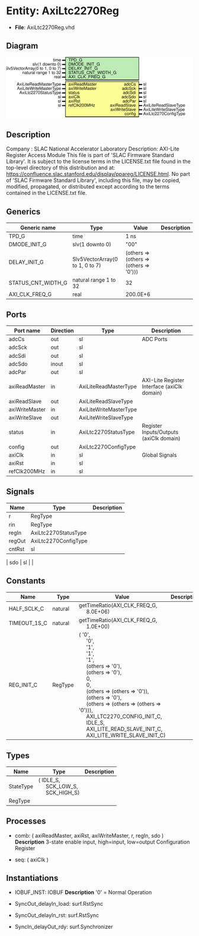 # Entity: AxiLtc2270Reg

- **File**: AxiLtc2270Reg.vhd
## Diagram

![Diagram](AxiLtc2270Reg.svg "Diagram")
## Description

Company    : SLAC National Accelerator Laboratory
Description: AXI-Lite Register Access Module
This file is part of 'SLAC Firmware Standard Library'.
It is subject to the license terms in the LICENSE.txt file found in the
top-level directory of this distribution and at:
   https://confluence.slac.stanford.edu/display/ppareg/LICENSE.html.
No part of 'SLAC Firmware Standard Library', including this file,
may be copied, modified, propagated, or distributed except according to
the terms contained in the LICENSE.txt file.
## Generics

| Generic name       | Type                            | Value                                   | Description |
| ------------------ | ------------------------------- | --------------------------------------- | ----------- |
| TPD_G              | time                            | 1 ns                                    |             |
| DMODE_INIT_G       | slv(1 downto 0)                 | "00"                                    |             |
| DELAY_INIT_G       | Slv5VectorArray(0 to 1, 0 to 7) | (others => (others => (others => '0'))) |             |
| STATUS_CNT_WIDTH_G | natural range 1 to 32           | 32                                      |             |
| AXI_CLK_FREQ_G     | real                            | 200.0E+6                                |             |
## Ports

| Port name      | Direction | Type                   | Description                                 |
| -------------- | --------- | ---------------------- | ------------------------------------------- |
| adcCs          | out       | sl                     | ADC Ports                                   |
| adcSck         | out       | sl                     |                                             |
| adcSdi         | out       | sl                     |                                             |
| adcSdo         | inout     | sl                     |                                             |
| adcPar         | out       | sl                     |                                             |
| axiReadMaster  | in        | AxiLiteReadMasterType  | AXI-Lite Register Interface (axiClk domain) |
| axiReadSlave   | out       | AxiLiteReadSlaveType   |                                             |
| axiWriteMaster | in        | AxiLiteWriteMasterType |                                             |
| axiWriteSlave  | out       | AxiLiteWriteSlaveType  |                                             |
| status         | in        | AxiLtc2270StatusType   | Register Inputs/Outputs (axiClk domain)     |
| config         | out       | AxiLtc2270ConfigType   |                                             |
| axiClk         | in        | sl                     | Global Signals                              |
| axiRst         | in        | sl                     |                                             |
| refClk200MHz   | in        | sl                     |                                             |
## Signals

| Name       | Type                 | Description |
| ---------- | -------------------- | ----------- |
| r          | RegType              |             |
| rin        | RegType              |             |
| regIn      | AxiLtc2270StatusType |             |
| regOut     | AxiLtc2270ConfigType |             |
| cntRst     | sl                   |             |
| 
      sdo | sl                   |             |
## Constants

| Name         | Type    | Value                                                                                                                                                                                                                                                                                                                                                                                                                                                                                                                                                                                                                                                                                                                                                                                                                                                                                                              | Description |
| ------------ | ------- | ------------------------------------------------------------------------------------------------------------------------------------------------------------------------------------------------------------------------------------------------------------------------------------------------------------------------------------------------------------------------------------------------------------------------------------------------------------------------------------------------------------------------------------------------------------------------------------------------------------------------------------------------------------------------------------------------------------------------------------------------------------------------------------------------------------------------------------------------------------------------------------------------------------------ | ----------- |
| HALF_SCLK_C  | natural |  getTimeRatio(AXI_CLK_FREQ_G,<br><span style="padding-left:20px"> 8.0E+06)                                                                                                                                                                                                                                                                                                                                                                                                                                                                                                                                                                                                                                                                                                                                                                                                                                         |             |
| TIMEOUT_1S_C | natural |  getTimeRatio(AXI_CLK_FREQ_G,<br><span style="padding-left:20px"> 1.0E+00)                                                                                                                                                                                                                                                                                                                                                                                                                                                                                                                                                                                                                                                                                                                                                                                                                                         |             |
| REG_INIT_C   | RegType |  (       '0',<br><span style="padding-left:20px">       '0',<br><span style="padding-left:20px">       '1',<br><span style="padding-left:20px">       '1',<br><span style="padding-left:20px">       '1',<br><span style="padding-left:20px">       (others => '0'),<br><span style="padding-left:20px">       (others => '0'),<br><span style="padding-left:20px">       0,<br><span style="padding-left:20px">       0,<br><span style="padding-left:20px">       (others => (others => '0')),<br><span style="padding-left:20px">       (others => '0'),<br><span style="padding-left:20px">       (others => (others => (others => '0'))),<br><span style="padding-left:20px">       AXI_LTC2270_CONFIG_INIT_C,<br><span style="padding-left:20px">       IDLE_S,<br><span style="padding-left:20px">       AXI_LITE_READ_SLAVE_INIT_C,<br><span style="padding-left:20px">       AXI_LITE_WRITE_SLAVE_INIT_C) |             |
## Types

| Name      | Type                                                                                                      | Description |
| --------- | --------------------------------------------------------------------------------------------------------- | ----------- |
| StateType | ( IDLE_S,<br><span style="padding-left:20px"> SCK_LOW_S,<br><span style="padding-left:20px"> SCK_HIGH_S)  |             |
| RegType   |                                                                                                           |             |
## Processes
- comb: ( axiReadMaster, axiRst, axiWriteMaster, r, regIn, sdo )
**Description**
3-state enable input, high=input, low=output
Configuration Register

- seq: ( axiClk )
## Instantiations

- IOBUF_INST: IOBUF
**Description**
'0' = Normal Operation

- SyncOut_delayIn_load: surf.RstSync
- SyncOut_delayIn_rst: surf.RstSync
- SyncIn_delayOut_rdy: surf.Synchronizer
